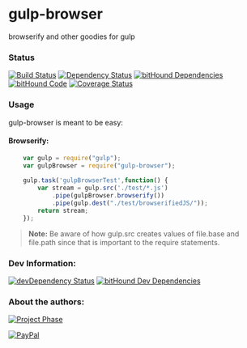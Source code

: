 # gulp-browser
browserify and other goodies for gulp

### Status
[![Build Status](https://travis-ci.org/pushrocks/gulp-browser.svg?branch=master)](https://travis-ci.org/pushrocks/gulp-browser)
[![Dependency Status](https://david-dm.org/pushrocks/gulp-browser.svg)](https://david-dm.org/pushrocks/gulp-browser)
[![bitHound Dependencies](https://www.bithound.io/github/pushrocks/gulp-browser/badges/dependencies.svg)](https://www.bithound.io/github/pushrocks/gulp-browser/master/dependencies/npm)
[![bitHound Code](https://www.bithound.io/github/pushrocks/gulp-browser/badges/code.svg)](https://www.bithound.io/github/pushrocks/gulp-browser)
[![Coverage Status](https://coveralls.io/repos/github/pushrocks/gulp-browser/badge.svg?branch=master)](https://coveralls.io/github/pushrocks/gulp-browser?branch=master)

### Usage
gulp-browser is meant to be easy:

#### Browserify:
```javascript
    var gulp = require("gulp");
    var gulpBrowser = require("gulp-browser");
    
    gulp.task('gulpBrowserTest',function() {
        var stream = gulp.src('./test/*.js')
            .pipe(gulpBrowser.browserify())
            .pipe(gulp.dest("./test/browserifiedJS/"));
        return stream;
    });
```

> **Note:** Be aware of how gulp.src creates values of file.base and file.path since that is important to the require statements.

### Dev Information:
[![devDependency Status](https://david-dm.org/pushrocks/gulp-browser/dev-status.svg)](https://david-dm.org/pushrocks/gulp-browser#info=devDependencies)
[![bitHound Dev Dependencies](https://www.bithound.io/github/pushrocks/gulp-browser/badges/devDependencies.svg)](https://www.bithound.io/github/pushrocks/gulp-browser/master/dependencies/npm)

### About the authors:
[![Project Phase](https://mediaserve.lossless.digital/lossless.com/img/createdby_github.svg)](https://lossless.com/)

[![PayPal](https://img.shields.io/badge/Support%20us-PayPal-blue.svg)](https://paypal.me/lossless)